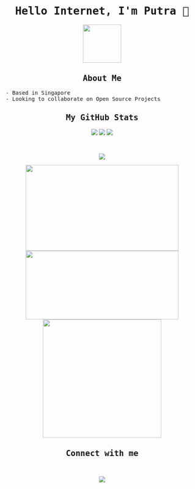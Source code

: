 <h1 align="center"><samp>Hello Internet, I'm Putra 👋</samp></h1>

<p align="center">
<img src="https://www.adobe.com/content/dam/cc/us/en/creativecloud/design/discover/pixel-art/desktop/pixelart_P4a_438x450.gif" width="100px" height="100px">
</p>

<h2 align="center"><samp>About Me</samp></h2>
<samp>
- Based in Singapore <br>
- Looking to collaborate on Open Source Projects <br>
</samp>

<h2 align="center"><samp>My GitHub Stats</samp></h2>

<p align="center">
<a href="https://aliffputra.github.io/"><img src="https://img.shields.io/website?down_color=darkred&down_message=down&style=for-the-badge&up_color=darkgreen&up_message=up&url=https%3A%2F%2Faliffputra.github.io%2F"></a> <img src="https://img.shields.io/github/watchers/AliffPutra/AliffPutra?color=darkgreen&style=for-the-badge"> <img src="https://shields-io-visitor-counter.herokuapp.com/badge?page=AliffPutra&label=Visitor_Count&color=darkgreen&style=for-the-badge"></p>
<br>
<p align="center">
<img src="https://activity-graph.herokuapp.com/graph?username=AliffPutra&theme=dracula&custom_title=Putra's%20Contribution%20Graph&bg_color=DDDDDD00&color=FFFFFF&line=DD2727&point=00000000&area=true&area_color=7D7D7D&hide_border=true"></img></p>
<p align="center">
<img width="400px" img height="225px" src="https://github-readme-stats.vercel.app/api?username=AliffPutra&count_private=true&hide_border=true&hide=stars,contribs&theme=dracula&bg_color=00000000&icon_color=DD2727&title_color=FFFFFF&color=878787&show_icons=true"></img><img width="400px" img height="180px" src="http://github-readme-streak-stats.herokuapp.com?user=AliffPutra&theme=dark&hide_border=true&date_format=j%20M%5B%20Y%5D&fire=DD2727&ring=DD2727&currStreakLabel=FFFFFF&background=DDDDDD00"></img><img width="310px" src="https://github-readme-stats.vercel.app/api/top-langs/?username=AliffPutra&count_private=true&hide_border=true&theme=dracula&layout=compact&bg_color=00000000&title_color=FFFFFF&langs_count=8"></img></p>


<h2 align="center"><samp>Connect with me</samp></h2>
<br>
<p align="center">
<a href="https://www.linkedin.com/in/aliffputra/"><img src="https://img.shields.io/badge/LinkedIn-0077B5?style=for-the-badge&logo=linkedin&logoColor=white"></a>


